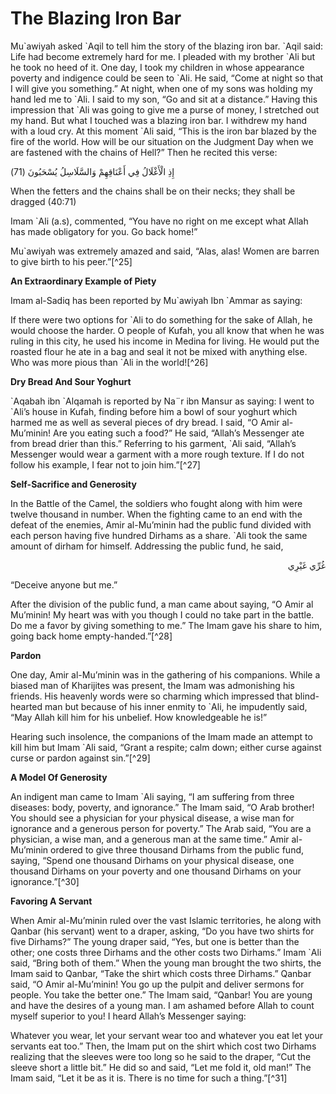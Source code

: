 The Blazing Iron Bar
====================

Mu\`awiyah asked \`Aqil to tell him the story of the blazing iron bar.
\`Aqil said: Life had become extremely hard for me. I pleaded with my
brother \`Ali but he took no heed of it. One day, I took my children in
whose appearance poverty and indigence could be seen to \`Ali. He said,
“Come at night so that I will give you something.” At night, when one of
my sons was holding my hand led me to \`Ali. I said to my son, “Go and
sit at a distance.” Having this impression that \`Ali was going to give
me a purse of money, I stretched out my hand. But what I touched was a
blazing iron bar. I withdrew my hand with a loud cry. At this moment
\`Ali said, “This is the iron bar blazed by the fire of the world. How
will be our situation on the Judgment Day when we are fastened with the
chains of Hell?” Then he recited this verse:

إِذِ الْأَغْلَالُ فِي أَعْنَاقِهِمْ وَالسَّلَاسِلُ يُسْحَبُونَ (71)

When the fetters and the chains shall be on their necks; they shall be
dragged (40:71)

Imam \`Ali (a.s), commented, “You have no right on me except what Allah
has made obligatory for you. Go back home!”

Mu\`awiyah was extremely amazed and said, “Alas, alas! Women are barren
to give birth to his peer.”[^25]

**An Extraordinary Example of Piety**

Imam al-Sadiq has been reported by Mu\`awiyah Ibn \`Ammar as saying:

If there were two options for \`Ali to do something for the sake of
Allah, he would choose the harder. O people of Kufah, you all know that
when he was ruling in this city, he used his income in Medina for
living. He would put the roasted flour he ate in a bag and seal it not
be mixed with anything else. Who was more pious than \`Ali in the
world![^26]

**Dry Bread And Sour Yoghurt**

\`Aqabah ibn \`Alqamah is reported by Na¨r ibn Mansur as saying: I went
to \`Ali’s house in Kufah, finding before him a bowl of sour yoghurt
which harmed me as well as several pieces of dry bread. I said, “O Amir
al-Mu’minin! Are you eating such a food?” He said, “Allah’s Messenger
ate from bread drier than this.” Referring to his garment, \`Ali said,
“Allah’s Messenger would wear a garment with a more rough texture. If I
do not follow his example, I fear not to join him.”[^27]

**Self-Sacrifice and Generosity**

In the Battle of the Camel, the soldiers who fought along with him were
twelve thousand in number. When the fighting came to an end with the
defeat of the enemies, Amir al-Mu’minin had the public fund divided with
each person having five hundred Dirhams as a share. \`Ali took the same
amount of dirham for himself. Addressing the public fund, he said,

<p dir="rtl">
غُرِّي غَيْرِي
</p>

“Deceive anyone but me.”

After the division of the public fund, a man came about saying, “O Amir
al Mu’minin! My heart was with you though I could no take part in the
battle. Do me a favor by giving something to me.” The Imam gave his
share to him, going back home empty-handed.”[^28]

**Pardon**

One day, Amir al-Mu’minin was in the gathering of his companions. While
a biased man of Kharijites was present, the Imam was admonishing his
friends. His heavenly words were so charming which impressed that
blind-hearted man but because of his inner enmity to \`Ali, he
impudently said, “May Allah kill him for his unbelief. How knowledgeable
he is!”

Hearing such insolence, the companions of the Imam made an attempt to
kill him but Imam \`Ali said, “Grant a respite; calm down; either curse
against curse or pardon against sin.”[^29]

**A Model Of Generosity**

An indigent man came to Imam \`Ali saying, “I am suffering from three
diseases: body, poverty, and ignorance.” The Imam said, “O Arab brother!
You should see a physician for your physical disease, a wise man for
ignorance and a generous person for poverty.” The Arab said, “You are a
physician, a wise man, and a generous man at the same time.” Amir
al-Mu’minin ordered to give three thousand Dirhams from the public fund,
saying, “Spend one thousand Dirhams on your physical disease, one
thousand Dirhams on your poverty and one thousand Dirhams on your
ignorance.”[^30]

**Favoring A Servant**

When Amir al-Mu’minin ruled over the vast Islamic territories, he along
with Qanbar (his servant) went to a draper, asking, “Do you have two
shirts for five Dirhams?” The young draper said, “Yes, but one is better
than the other; one costs three Dirhams and the other costs two
Dirhams.” Imam \`Ali said, “Bring both of them.” When the young man
brought the two shirts, the Imam said to Qanbar, “Take the shirt which
costs three Dirhams.” Qanbar said, “O Amir al-Mu’minin! You go up the
pulpit and deliver sermons for people. You take the better one.” The
Imam said, “Qanbar! You are young and have the desires of a young man. I
am ashamed before Allah to count myself superior to you! I heard Allah’s
Messenger saying:

Whatever you wear, let your servant wear too and whatever you eat let
your servants eat too.” Then, the Imam put on the shirt which cost two
Dirhams realizing that the sleeves were too long so he said to the
draper, “Cut the sleeve short a little bit.” He did so and said, “Let me
fold it, old man!” The Imam said, “Let it be as it is. There is no time
for such a thing.”[^31]


